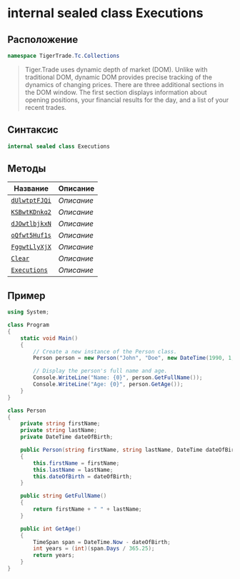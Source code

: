 
# internal sealed class Executions
## Расположение
```csharp
namespace TigerTrade.Tc.Collections
```



> Tiger.Trade uses dynamic depth of market (DOM). Unlike with traditional DOM, dynamic DOM provides precise tracking of the dynamics of changing prices. There are three additional sections in the DOM window. The first section displays information about opening positions, your financial results for the day, and a list of your recent trades.

## Синтаксис
```csharp
internal sealed class Executions
```


## Методы
| Название | Описание |
| --- | --- |
| [`dUlwtptFJQi`](./Executions.cs/metody/dUlwtptFJQi.md) | *Описание* |
| [`KSBwtKDnkq2`](./Executions.cs/metody/KSBwtKDnkq2.md) | *Описание* |
| [`dJOwtlbjkxN`](./Executions.cs/metody/dJOwtlbjkxN.md) | *Описание* |
| [`oQfwt5Huf1s`](./Executions.cs/metody/oQfwt5Huf1s.md) | *Описание* |
| [`FggwtLlyXjX`](./Executions.cs/metody/FggwtLlyXjX.md) | *Описание* |
| [`Clear`](./Executions.cs/metody/Clear.md) | *Описание* |
| [`Executions`](./Executions.cs/metody/Executions.md) | *Описание* |


## Пример
```csharp
using System;

class Program
{
    static void Main()
    {
        // Create a new instance of the Person class.
        Person person = new Person("John", "Doe", new DateTime(1990, 1, 1));

        // Display the person's full name and age.
        Console.WriteLine("Name: {0}", person.GetFullName());
        Console.WriteLine("Age: {0}", person.GetAge());
    }
}

class Person
{
    private string firstName;
    private string lastName;
    private DateTime dateOfBirth;

    public Person(string firstName, string lastName, DateTime dateOfBirth)
    {
        this.firstName = firstName;
        this.lastName = lastName;
        this.dateOfBirth = dateOfBirth;
    }

    public string GetFullName()
    {
        return firstName + " " + lastName;
    }

    public int GetAge()
    {
        TimeSpan span = DateTime.Now - dateOfBirth;
        int years = (int)(span.Days / 365.25);
        return years;
    }
}
```

